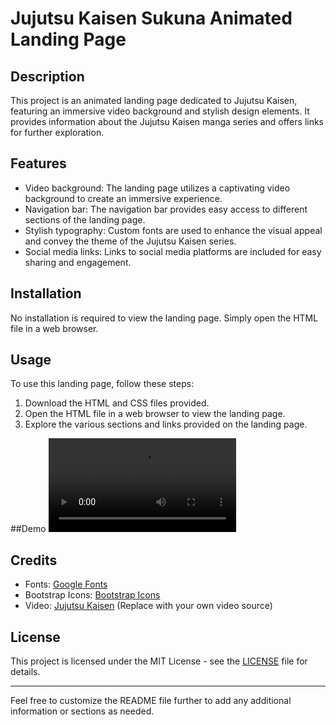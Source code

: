 # Jujutsu Kaisen Sukuna Animated Landing Page

## Description

This project is an animated landing page dedicated to Jujutsu Kaisen, featuring an immersive video background and stylish design elements. It provides information about the Jujutsu Kaisen manga series and offers links for further exploration.

## Features

- Video background: The landing page utilizes a captivating video background to create an immersive experience.
- Navigation bar: The navigation bar provides easy access to different sections of the landing page.
- Stylish typography: Custom fonts are used to enhance the visual appeal and convey the theme of the Jujutsu Kaisen series.
- Social media links: Links to social media platforms are included for easy sharing and engagement.

## Installation

No installation is required to view the landing page. Simply open the HTML file in a web browser.

## Usage

To use this landing page, follow these steps:

1. Download the HTML and CSS files provided.
2. Open the HTML file in a web browser to view the landing page.
3. Explore the various sections and links provided on the landing page.

##Demo
![Screenshot 1](jjk.mp4)

## Credits

- Fonts: [Google Fonts](https://fonts.google.com/)
- Bootstrap Icons: [Bootstrap Icons](https://icons.getbootstrap.com/)
- Video: [Jujutsu Kaisen](https://www.youtube.com/watch?v=dQw4w9WgXcQ) (Replace with your own video source)

## License

This project is licensed under the MIT License - see the [LICENSE](LICENSE) file for details.

---

Feel free to customize the README file further to add any additional information or sections as needed.
